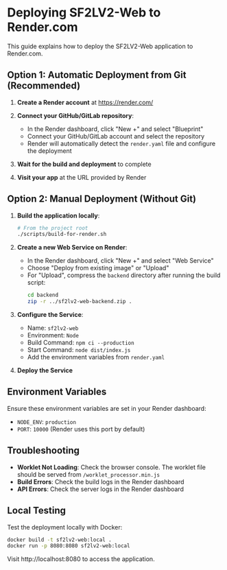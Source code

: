 # Deploying SF2LV2-Web to Render.com

This guide explains how to deploy the SF2LV2-Web application to Render.com.

## Option 1: Automatic Deployment from Git (Recommended)

1. **Create a Render account** at https://render.com/

2. **Connect your GitHub/GitLab repository**:
   - In the Render dashboard, click "New +" and select "Blueprint"
   - Connect your GitHub/GitLab account and select the repository
   - Render will automatically detect the `render.yaml` file and configure the deployment

3. **Wait for the build and deployment** to complete

4. **Visit your app** at the URL provided by Render

## Option 2: Manual Deployment (Without Git)

1. **Build the application locally**:
   ```bash
   # From the project root
   ./scripts/build-for-render.sh
   ```

2. **Create a new Web Service on Render**:
   - In the Render dashboard, click "New +" and select "Web Service"
   - Choose "Deploy from existing image" or "Upload"
   - For "Upload", compress the `backend` directory after running the build script:
     ```bash
     cd backend
     zip -r ../sf2lv2-web-backend.zip .
     ```
   
3. **Configure the Service**:
   - Name: `sf2lv2-web`
   - Environment: `Node`
   - Build Command: `npm ci --production`
   - Start Command: `node dist/index.js`
   - Add the environment variables from `render.yaml`

4. **Deploy the Service**

## Environment Variables

Ensure these environment variables are set in your Render dashboard:

- `NODE_ENV`: `production`
- `PORT`: `10000` (Render uses this port by default)

## Troubleshooting

- **Worklet Not Loading**: Check the browser console. The worklet file should be served from `/worklet_processor.min.js`
- **Build Errors**: Check the build logs in the Render dashboard
- **API Errors**: Check the server logs in the Render dashboard

## Local Testing

Test the deployment locally with Docker:

```bash
docker build -t sf2lv2-web:local .
docker run -p 8080:8080 sf2lv2-web:local
```

Visit http://localhost:8080 to access the application. 